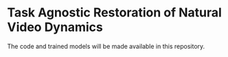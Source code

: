 # Task Agnostic Restoration of Natural Video Dynamics
The code and trained models will be made available in this repository.
